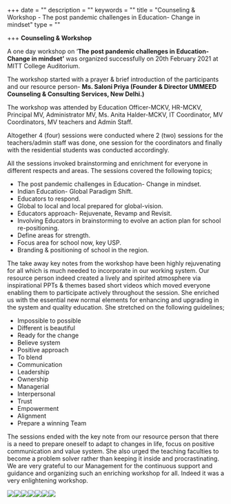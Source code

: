 +++
date = ""
description = ""
keywords = ""
title = "Counseling & Workshop - The post pandemic challenges in Education- Change in mindset"
type = ""

+++
**Counseling & Workshop**

A one day workshop on ‘**The post pandemic challenges in Education- Change in mindset’** was organized successfully on 20th February 2021 at MITT College Auditorium.

The workshop started with a prayer & brief introduction of the participants and our resource person- **Ms. Saloni Priya (Founder & Director UMMEED Counseling & Consulting Services, New Delhi.)**

The workshop was attended by Education Officer-MCKV, HR-MCKV, Principal MV, Administrator MV, Ms. Anita Halder-MCKV, IT Coordinator, MV Coordinators, MV teachers and Admin Staff.

Altogether 4 (four) sessions were conducted where 2 (two) sessions for the teachers/admin staff was done, one session for the coordinators and finally with the residential students was conducted accordingly.

All the sessions invoked brainstorming and enrichment for everyone in different respects and areas. The sessions covered the following topics;

* The post pandemic challenges in Education- Change in mindset.
* Indian Education- Global Paradigm Shift.
* Educators to respond.
* Global to local and local prepared for global-vision.
* Educators approach- Rejuvenate, Revamp and Revisit.
* Involving Educators in brainstorming to evolve an action plan for school re-positioning.
* Define areas for strength.
* Focus area for school now, key USP.
* Branding & positioning of school in the region.

The take away key notes from the workshop have been highly rejuvenating for all which is much needed to incorporate in our working system. Our resource person indeed created a lively and spirited atmosphere via inspirational PPTs & themes based short videos which moved everyone enabling them to participate actively throughout the session. She enriched us with the essential new normal elements for enhancing and upgrading in the system and quality education. She stretched on the following guidelines;

* Impossible to possible
* Different is beautiful
* Ready for the change
* Believe system
* Positive approach
* To blend
* Communication
* Leadership
* Ownership
* Managerial
* Interpersonal
* Trust
* Empowerment
* Alignment
* Prepare a winning Team

The sessions ended with the key note from our resource person that there is a need to prepare oneself to adapt to changes in life, focus on positive communication and value system. She also urged the teaching faculties to become a problem solver rather than keeping it inside and procrastinating. We are very grateful to our Management for the continuous support and guidance and organizing such an enriching workshop for all. Indeed it was a very enlightening workshop.

![](/uploads/2021/02/22/20210220194021.png)![](/uploads/2021/02/22/img-20210220-wa0035.jpg)![](/uploads/2021/02/22/img-20210220-wa0054.jpg)![](/uploads/2021/02/22/img-20210221-wa0012.jpg)![](/uploads/2021/02/22/img-20210220-wa0055.jpg)![](/uploads/2021/02/22/img-20210221-wa0016.jpg)![](/uploads/2021/02/22/img-20210220-wa0080.jpg)